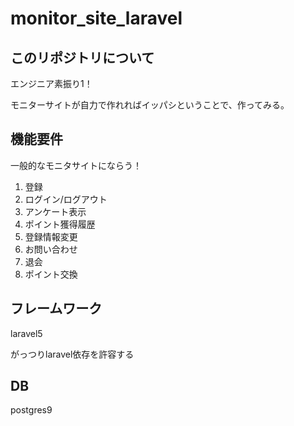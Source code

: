 # monitor_site_laravel

## このリポジトリについて
エンジニア素振り1！

モニターサイトが自力で作れればイッパシということで、作ってみる。

## 機能要件
一般的なモニタサイトにならう！

1. 登録
2. ログイン/ログアウト
3. アンケート表示
4. ポイント獲得履歴
5. 登録情報変更
6. お問い合わせ
7. 退会
8. ポイント交換

## フレームワーク
laravel5

がっつりlaravel依存を許容する

## DB
postgres9
